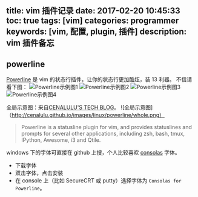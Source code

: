 title: vim 插件记录
date: 2017-02-20 10:45:33
toc: true
tags: [vim]
categories: programmer
keywords: [vim, 配置, plugin, 插件]
description: vim 插件备忘
---

powerline
---------

[Powerline](https://github.com/powerline/powerline) 是 vim 的状态行插件，让你的状态行更加酷炫，装 13 利器。 不信请看下图：
![Powerline示例图1](https://camo.githubusercontent.com/3c3a1717e42f17651f688ecc19f87e7433275098/68747470733a2f2f7261772e6769746875622e636f6d2f706f7765726c696e652f706f7765726c696e652f646576656c6f702f646f63732f736f757263652f5f7374617469632f696d672f706c2d6d6f64652d6e6f726d616c2e706e67)
![Powerline示例图2](https://camo.githubusercontent.com/627cc0d6ca618d9480dfbeeaf1f35ca0cc30781b/68747470733a2f2f7261772e6769746875622e636f6d2f706f7765726c696e652f706f7765726c696e652f646576656c6f702f646f63732f736f757263652f5f7374617469632f696d672f706c2d6d6f64652d696e736572742e706e67)
![Powerline示例图3](https://camo.githubusercontent.com/4a4454311274d16299aef08227496c5d1a7a9fd5/68747470733a2f2f7261772e6769746875622e636f6d2f706f7765726c696e652f706f7765726c696e652f646576656c6f702f646f63732f736f757263652f5f7374617469632f696d672f706c2d6d6f64652d76697375616c2e706e67)
![Powerline示例图4](https://camo.githubusercontent.com/28430e34155892705de259c0e5fb0eec63825856/68747470733a2f2f7261772e6769746875622e636f6d2f706f7765726c696e652f706f7765726c696e652f646576656c6f702f646f63732f736f757263652f5f7374617469632f696d672f706c2d6d6f64652d7265706c6163652e706e67)

全局示意图：来自[CENALULU'S TECH BLOG](http://cenalulu.github.io/linux/mac-powerline/)。
![全局示意图]（http://cenalulu.github.io/images/linux/powerline/whole.png）

> Powerline is a statusline plugin for vim, and provides statuslines and prompts for several other applications, including zsh, bash, tmux, IPython, Awesome, i3 and Qtile.

windows 下的字体可直接在 github 上搜，个人比较喜欢 [consolas](https://github.com/eugeii/consolas-powerline-vim) 字体。

* 下载字体
* 双击字体，点击安装
* 在 console 上（比如 SecureCRT 或 putty）选择字体为 `Consolas for Powerline`。
